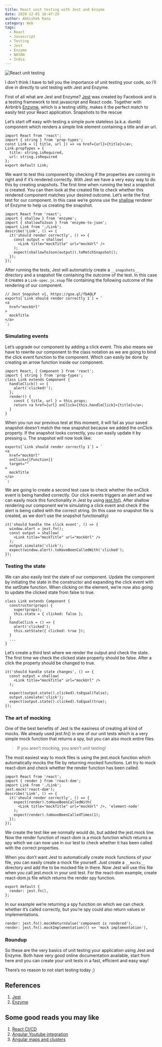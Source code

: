 ```yaml
---
title: React unit testing with Jest and Enzyme
date: 2020-12-01 16:47:25
author: Abhishek Rana
category: Web
tags:
  - React
  - Javascript
  - Testing
  - Jest
  - Enzyme
  - NAYAN
  - India
---
```


![React unit testing](/blog/Web/react-unit-testing/banner.jpeg)

I don’t think I have to tell you the importance of unit testing your code, so i’ll dive in directly to unit testing with Jest and Enzyme.

First of all what are Jest and Enzyme? [Jest](https://jestjs.io/) was created by Facebook and is a testing framework to test javascript and React code. Together with Airbnb’s [Enzyme](https://enzymejs.github.io/enzyme/index.html), which is a testing utility, makes it the perfect match to easily test your React application.
Snapshots to the rescue

Let’s start off easy with testing a simple pure stateless (a.k.a. dumb) component which renders a simple link element containing a title and an url.
```
import React from 'react';
import { string } from 'prop-types';
const Link = ({ title, url }) => <a href={url}>{title}</a>;
Link.propTypes = {
  title: string.isRequired,
  url: string.isRequired
};
export default Link;
```

We want to test this component by checking if the properties are coming in right and if it’s rendered correctly. With Jest we have a very easy way to do this by creating snapshots. The first time when running the test a snapshot is created. You can then look at the created file to check whether this rendered component matches your desired outcome. Let’s write the first test for our component. In this case we’re gonna use the [shallow](https://enzymejs.github.io/enzyme/docs/api/shallow.html) renderer of Enzyme to help us creating the snapshot.

```
import React from 'react';
import { shallow } from 'enzyme';
import { shallowToJson } from 'enzyme-to-json';
import Link from './Link';
describe('Link', () => {
  it('should render correctly', () => {
    const output = shallow(
      <Link title="mockTitle" url="mockUrl" />
    );
    expect(shallowToJson(output)).toMatchSnapshot();
  });
});
```

After running the tests, Jest will automaticly create a `__snapshots__` directory and a snapshot file containing the outcome of the test. In this case it creates a `Link-spec.js.snap` file containing the following outcome of the rendering of our component.
```
// Jest Snapshot v1, https://goo.gl/fbAQLP
exports[`Link should render correctly 1`] = `
<a
  href="mockUrl"
>
  mockTitle
</a>
`;
```


### Simulating events
Let’s upgrade our component by adding a click event. This also means we have to rewrite our component to the class notation as we are going to bind the click event function to the component. Which can easily be done by creating an arrow function inside our component.
```
import React, { Component } from 'react';
import { string } from 'prop-types';
class Link extends Component {
  handleClick() => {
    alert('clicked!');
  };
  render() {
    const { title, url } = this.props;
    return <a href={url} onClick={this.handleClick}>{title}</a>;
  }
}
```

When you run our previous test at this moment, it will fail as your saved snapshot doesn’t match the new snapshot because we added the onClick property. If the snapshot looks correctly, you can easily update it by pressing u. The snapshot will now look like:
```
exports[`Link should render correctly 1`] = `
<a
  href="mockUrl"
  onClick={[Function]}
  target=""
>
  mockTitle
</a>
`;
```

We are going to create a second test case to check whether the onClick event is being handled correctly. Our click events triggers an alert and we can easily mock this functionality in Jest by using [jest.fn()](https://jestjs.io/docs/en/jest-object). After shallow rendering our component we’re simulating a click event and check if the alert is being called with the correct string. (In this case no snapshot file is created, as we don’t use the snapshot functionality)
```
it('should handle the click event', () => {
  window.alert = jest.fn();
  const output = shallow(
    <Link title="mockTitle" url="mockUrl" />
  );
  output.simulate('click');
  expect(window.alert).toHaveBeenCalledWith('clicked');
});
```

### Testing the state
We can also easily test the state of our component. Update the component by initiating the state in the constructor and expanding the click event with the setState function. When clicking on the element, we’re now also going to update the clicked state from false to true.
```
class Link extends Component {
  constructor(props) {
    super(props);
    this.state = { clicked: false };
  }
  handleClick = () => {
    alert('clicked');
    this.setState({ clicked: true });
  }
  ...
}
```

Let’s create a third test where we render the output and check the state. The first time we check the clicked state property should be false. After a click the property should be changed to true.
```
it('should handle state changes', () => {
  const output = shallow(
    <Link title="mockTitle" url="mockUrl" />
  );
  
  expect(output.state().clicked).toEqual(false);
  output.simulate('click');
  expect(output.state().clicked).toEqual(true);
});
```

### The art of mocking
One of the best benefits of Jest is the easiness of creating all kind of mocks. We already used jest.fn() in one of our unit tests which is a very simple mock function that returns a spy, but you can also mock entire files.

> If you aren’t mocking, you aren’t unit testing!

The most easiest way to mock files is using the jest.mock function which automatically mocks the file by returning mocked functions. Let try to mock react-dom and check whether the render function has been called.
```
import React from 'react';
import { render } from 'react-dom';
import Link from './Link';
jest.mock('react-dom');
describe('Link', () => {
  it('should render correctly', () => {
    expect(render).toHaveBeenCalledWith(
      <Link title="mockTitle" url="mockUrl" />, 'element-node'
    );
    expect(render).toHaveBeenCalledTimes(1);
  });
});
```

We create the test like we normally would do, but added the jest.mock line. Now the render function of react-dom is a mock function which returns a spy which we can now use in our test to check whether it has been called with the correct properties.

When you don’t want Jest to automatically create mock functions of your file, you can easily create a mock file yourself. Just create a `__mocks__` directory and add the to be mocked file in there. Now Jest will use this file when you call jest.mock in your unit test. For the react-dom example, create react-dom.js file which returns the render spy function.
```
export default {
  render: jest.fn(),
};
```

In our example we’re returning a spy function on which we can check whether it’s called correctly, but you’re spy could also return values or implementations.
```
render: jest.fn().mockReturnValue('component is rendered'),
render: jest.fn().mockImplementation(() => 'mock implementation'),
```

### Roundup
So these are the very basics of unit testing your application using Jest and Enzyme. Both have very good online documentation available, start from here and you can create your unit tests in a fast, efficient and easy way!

There’s no reason to not start testing today ;)

## References
1. [Jest](https://jestjs.io/)
2. [Enzyme](https://enzymejs.github.io/enzyme/index.html)

## Some good reads you may like
1. [React CI/CD](https://nayan.co/blog/Web/react-cicd/)
2. [Angular Youtube integration](https://nayan.co/blog/Web/angular-youtube/)
3. [Angular maps and clusters](https://nayan.co/blog/Web/angular-maps/)

